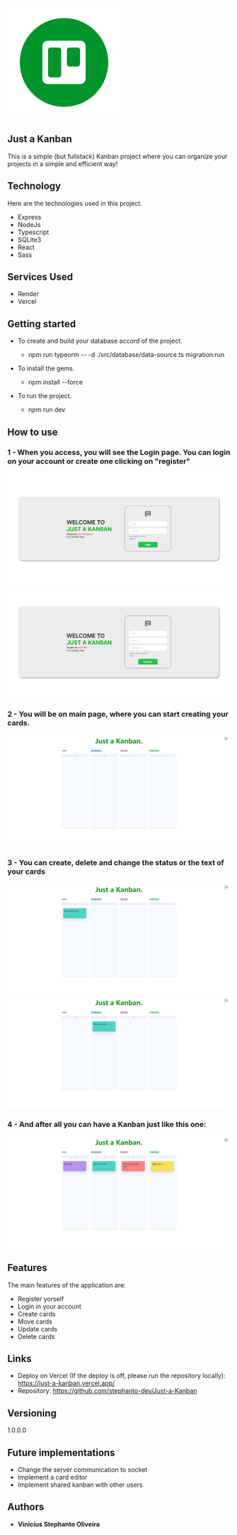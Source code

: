 
![Logo of the project](https://github.com/stephanto-dev/Just-a-Kanban/blob/main/web/public/kanban.svg)


## Just a Kanban
This is a simple (but fullstack) Kanban project where you can organize your projects in a simple and efficient way!


## Technology 

Here are the technologies used in this project.

* Express
* NodeJs
* Typescript
* SQLite3
* React
* Sass

## Services Used

* Render
* Vercel

## Getting started

* To create and build your database accord of the project.
  - npm run typeorm -- -d ./src/database/data-source.ts migration:run
  
* To install the gems.
  - npm install --force
  
* To run the project.
  - npm run dev

## How to use

### 1 - When you access, you will see the Login page. You can login on your account or create one clicking on "register"

![Login page image](https://github.com/stephanto-dev/Just-a-Kanban/blob/main/readme/Login.png)
![Register page image](https://github.com/stephanto-dev/Just-a-Kanban/blob/main/readme/Register.png)

### 2 - You will be on main page, where you can start creating your cards.

![Main Page](https://github.com/stephanto-dev/Just-a-Kanban/blob/main/readme/Main%20Page.png)

### 3 - You can create, delete and change the status or the text of your cards

![Cards Show](https://github.com/stephanto-dev/Just-a-Kanban/blob/main/readme/New%20Card.png)
![Cards Show](https://github.com/stephanto-dev/Just-a-Kanban/blob/main/readme/Change%20status.png)

### 4 - And after all you can have a Kanban just like this one:
![Kanban example](https://github.com/stephanto-dev/Just-a-Kanban/blob/main/readme/Full%20Example.png)

## Features

The main features of the application are:
 - Register yorself
 - Login in your account
 - Create cards
 - Move cards
 - Update cards
 - Delete cards


## Links
  - Deploy on Vercel (If the deploy is off, please run the repository locally): https://just-a-kanban.vercel.app/
  - Repository: https://github.com/stephanto-dev/Just-a-Kanban

  ## Versioning

  1.0.0.0

  ## Future implementations

  * Change the server communication to socket
  * Implement a card editor
  * Implement shared kanban with other users


  ## Authors

  * **Vinicius Stephanto Oliveira** 
